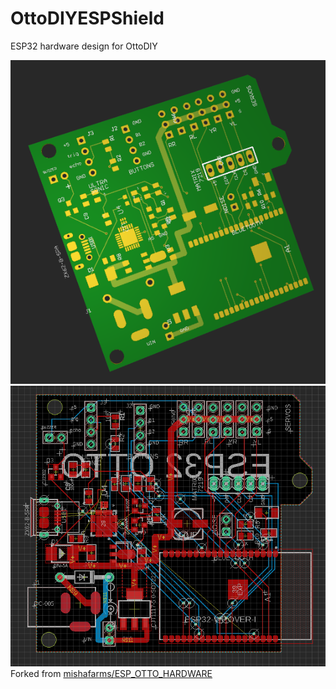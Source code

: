# OttoDIYESPShield
ESP32 hardware design for OttoDIY

![Image of Yaktocat](https://raw.githubusercontent.com/OttoDIY/OttoDIYESPShield/master/front.png)
![Image of Nemo](https://raw.githubusercontent.com/OttoDIY/OttoDIYESPShield/master/layout.png)
Forked from [mishafarms/ESP_OTTO_HARDWARE](https://github.com/mishafarms/ESP_OTTO_HARDWARE)
